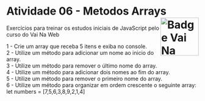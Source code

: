 # Atividade 06 - Metodos Arrays <img src="https://i.ibb.co/QpLTKSz/badge-M2-T2.png" alt="Badge Vai Na Web T2.1" width="100" align="right">
Exercícios para treinar os estudos iniciais de JavaScript pelo curso do Vai Na Web<br>

1 - Crie um array que receba 5 itens e exiba no console.<br>
2 - Utilize um método para adicionar um nome ao inicio do array.<br>
3 - Utilize um método para remover o último nome do array.<br>
4 - Utilize um método para adicionar dois nomes ao fim do array.<br>
5 - Utilize um método para remover o primeiro nome do array.<br>
6 - Utilize um método para organizar em ordem crescente o seguinte array: let numbers = [7,5,6,3,8,9,2,1,4]
